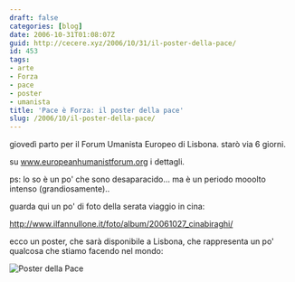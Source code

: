 ```yaml
---
draft: false
categories: [blog]
date: 2006-10-31T01:08:07Z
guid: http://cecere.xyz/2006/10/31/il-poster-della-pace/
id: 453
tags:
- arte
- Forza
- pace
- poster
- umanista
title: 'Pace è Forza: il poster della pace'
slug: /2006/10/il-poster-della-pace/
---
```


giovedì parto per il Forum Umanista Europeo di Lisbona. starò via 6 giorni.
  
su <a target="_blank" href="http://www.europeanhumanistforum.org">www.europeanhumanistforum.org</a> i dettagli.

ps: lo so è un po' che sono desaparacido… ma è un periodo mooolto intenso (grandiosamente)..
  
guarda qui un po' di foto della serata viaggio in cina:
  
<a target="_blank" href="http://www.ilfannullone.it/foto/album/20061027_cinabiraghi/">http://www.ilfannullone.it/foto/album/20061027_cinabiraghi/</a>

ecco un poster, che sarà disponibile a Lisbona, che rappresenta un po' qualcosa che stiamo facendo nel mondo:
  
<img id="image452" alt="Poster della Pace" src="http://cecere.xyz/wp-content/uploads/sites/3/2006/10/poster_della_pace.jpg" />
